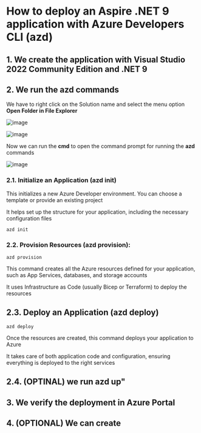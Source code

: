 # How to deploy an Aspire .NET 9 application with Azure Developers CLI (azd)

## 1. We create the application with Visual Studio 2022 Community Edition and .NET 9



## 2. We run the azd commands

We have to right click on the Solution name and select the menu option **Open Folder in File Explorer**

![image](https://github.com/user-attachments/assets/529962f1-a57d-47cc-9a71-ec88cfe4a2c6)

![image](https://github.com/user-attachments/assets/fd817677-f95f-47a9-8f92-960f17f5abb5)

Now we can run the **cmd** to open the command prompt for running the **azd** commands

![image](https://github.com/user-attachments/assets/dc8e4237-d605-4a61-9c7d-20c877fb6496)

### 2.1. Initialize an Application (azd init)

This initializes a new Azure Developer environment. You can choose a template or provide an existing project

It helps set up the structure for your application, including the necessary configuration files

```
azd init
```



### 2.2. Provision Resources (azd provision):

```
azd provision
```

This command creates all the Azure resources defined for your application, such as App Services, databases, and storage accounts

It uses Infrastructure as Code (usually Bicep or Terraform) to deploy the resources

## 2.3. Deploy an Application (azd deploy)

```
azd deploy
```

Once the resources are created, this command deploys your application to Azure

It takes care of both application code and configuration, ensuring everything is deployed to the right services

## 2.4. (OPTINAL) we run azd up"

## 3. We verify the deployment in Azure Portal

## 4. (OPTIONAL) We can create 
